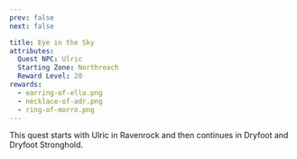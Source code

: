 ```yaml
---
prev: false
next: false

title: Eye in the Sky
attributes:
  Quest NPC: Ulric
  Starting Zone: Northreach
  Reward Level: 20
rewards:
  - earring-of-ello.png
  - necklace-of-adr.png
  - ring-of-morro.png
---
```


<MyQuestComponent :item="$frontmatter">

This quest starts with Ulric in Ravenrock and then continues in Dryfoot and Dryfoot Stronghold.

</MyQuestComponent>
